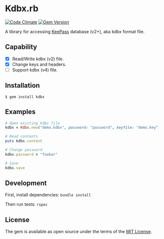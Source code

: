 # Kdbx.rb

[![Code Climate](https://codeclimate.com/github/rumtid/kdbx.rb/badges/gpa.svg)](https://codeclimate.com/github/rumtid/kdbx.rb)
[![Gem Version](https://badge.fury.io/rb/kdbx.svg)](https://badge.fury.io/rb/kdbx)

A library for accessing [KeePass](http://keepass.info/) database (v2+), aka kdbx format file.

## Capability

- [x] Read/Write kdbx (v2) file.
- [x] Change keys and headers.
- [ ] Support kdbx (v4) file.

## Installation

    $ gem install kdbx

## Examples

```ruby
# Open existing kdbx file
kdbx = Kdbx.new("demo.kdbx", password: "password", keyfile: "demo.key")

# Read contents
puts kdbx.content

# Change password
kdbx.password = "foobar"

# Save
kdbx.save
```

## Development

First, install dependencies: `bundle install`

Then run tests: `rspec`

## License

The gem is available as open source under the terms of the [MIT License](http://opensource.org/licenses/MIT).
